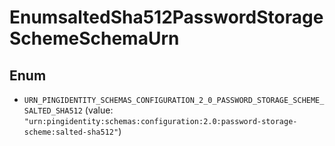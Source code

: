 

# EnumsaltedSha512PasswordStorageSchemeSchemaUrn

## Enum


* `URN_PINGIDENTITY_SCHEMAS_CONFIGURATION_2_0_PASSWORD_STORAGE_SCHEME_SALTED_SHA512` (value: `"urn:pingidentity:schemas:configuration:2.0:password-storage-scheme:salted-sha512"`)



